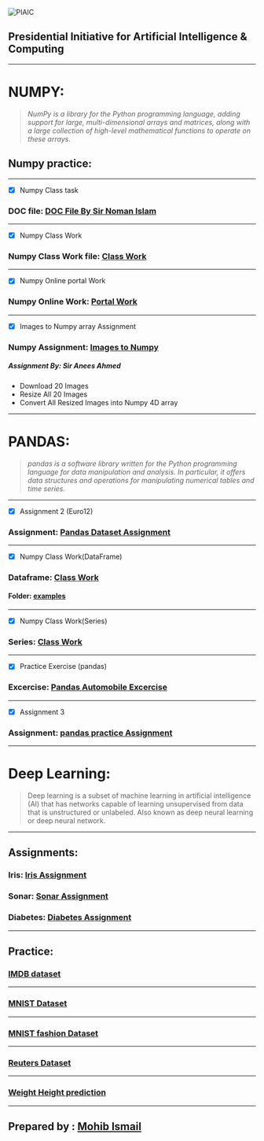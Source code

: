 ![PIAIC](https://user-images.githubusercontent.com/50514728/62831585-7267ac00-bc3b-11e9-9025-a54210c7cfea.png)
## Presidential Initiative for Artificial Intelligence & Computing
---
# NUMPY:
> *NumPy is a library for the Python programming language, adding support for large, multi-dimensional arrays and matrices, along with a large collection of high-level mathematical functions to operate on these arrays.*

## Numpy practice:
---
- [x] Numpy Class task
### DOC file: [DOC File By Sir Noman Islam](https://docs.google.com/a/nu.edu.pk/viewer?a=v&pid=sites&srcid=bnUuZWR1LnBrfG5vbWFuLWlzbGFtfGd4OjVhZjAzNWJhZWZiMGRjZTQ&fbclid=IwAR0VXOg05q9VmXaDOmQguAKPhh5LRYjEXB7EEA8C3-HwIjOQzg8EQ6tNDrY)
---
- [x] Numpy Class Work
### Numpy Class Work file: [Class Work](https://github.com/imohib168/PIAIC-Quarter2/blob/master/Numpy/Onsite%20Class(NumPy).ipynb)
---
- [x] Numpy Online portal Work 
### Numpy Online Work: [Portal Work](https://github.com/imohib168/PIAIC-Quarter-2/blob/master/Numpy/Online%20portal%20Work.ipynb)
---
- [x] Images to Numpy array Assignment
### Numpy Assignment: [Images to Numpy](https://github.com/imohib168/PIAIC-Quarter-2/blob/master/Numpy/Images%20to%20Numpy.ipynb)
##### Assignment By: Sir Anees Ahmed
* Download 20 Images
* Resize All 20 Images
* Convert All Resized Images into Numpy 4D array
---
# PANDAS:
> *pandas is a software library written for the Python programming language for data manipulation and analysis. In particular, it offers data structures and operations for manipulating numerical tables and time series.*
---
- [x] Assignment 2 (Euro12)
### Assignment: [Pandas Dataset Assignment](https://github.com/imohib168/PIAIC-Quarter-2/tree/master/pandas/Assignment%202)
---
- [x] Numpy Class Work(DataFrame)
### Dataframe: [Class Work](https://github.com/imohib168/PIAIC-Quarter-2/blob/master/pandas/Pandas%20Onsite%20Class%20(DataFrame).ipynb)
#### Folder: [examples](https://github.com/imohib168/PIAIC-Quarter-2/tree/master/pandas/examples)
---
- [x] Numpy Class Work(Series)
### Series: [Class Work](https://github.com/imohib168/PIAIC-Quarter-2/blob/master/pandas/Pandas%20Onsite%20Class%20(Series).ipynb)
---
- [x] Practice Exercise (pandas)
### Excercise: [Pandas Automobile Excercise](https://github.com/imohib168/PIAIC-Quarter-2/tree/master/pandas/practice%20Exercise)
---
- [x] Assignment 3
### Assignment: [pandas practice Assignment](https://github.com/imohib168/PIAIC-Quarter-2/tree/master/pandas/Assignment%203)
---
# Deep Learning:
>Deep learning is a subset of machine learning in artificial intelligence (AI) that has networks capable of learning unsupervised from data that is unstructured or unlabeled. Also known as deep neural learning or deep neural network.
---
## Assignments:
### Iris: [Iris Assignment](https://github.com/imohib168/PIAIC-Quarter-2/blob/master/Deep%20learning/Assignment/Iris.ipynb)
### Sonar: [Sonar Assignment](https://github.com/imohib168/PIAIC-Quarter-2/blob/master/Deep%20learning/Assignment/Sonar.ipynb)
### Diabetes: [Diabetes Assignment](https://github.com/imohib168/PIAIC-Quarter-2/blob/master/Deep%20learning/Assignment/diabetes.ipynb)
---
## Practice:
### [IMDB dataset](https://github.com/imohib168/PIAIC-Quarter-2/blob/master/Deep%20learning/IMDB%20dataset.ipynb)
---
### [MNIST Dataset](https://github.com/imohib168/PIAIC-Quarter-2/blob/master/Deep%20learning/MNIST%20dataset.ipynb)
---
### [MNIST fashion Dataset](https://github.com/imohib168/PIAIC-Quarter-2/blob/master/Deep%20learning/MNIST%20dataset.ipynb)
---
### [Reuters Dataset](https://github.com/imohib168/PIAIC-Quarter-2/blob/master/Deep%20learning/Reuters%20dataset.ipynb)
---
### [Weight Height prediction](https://github.com/imohib168/PIAIC-Quarter-2/blob/master/Deep%20learning/Weight%20Height%20prediction.ipynb)
---

## Prepared by : [Mohib Ismail](https://github.com/imohib168)
